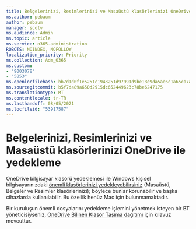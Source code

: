 ```yaml
---
title: Belgelerinizi, Resimlerinizi ve Masaüstü klasörlerinizi OneDrive ile yedekleme
ms.author: pebaum
author: pebaum
manager: scotv
ms.audience: Admin
ms.topic: article
ms.service: o365-administration
ROBOTS: NOINDEX, NOFOLLOW
localization_priority: Priority
ms.collection: Adm_O365
ms.custom:
- "9003078"
- "5853"
ms.openlocfilehash: bb7d1d0f1e5251c1943251d97991d9be18e9da5ae6c1a65ca7aa5eb32ba7dece
ms.sourcegitcommit: b5f7da89a650d2915dc652449623c78be6247175
ms.translationtype: MT
ms.contentlocale: tr-TR
ms.lasthandoff: 08/05/2021
ms.locfileid: "53917587"
---
```

# <a name="back-up-your-documents-pictures-and-desktop-folders-with-onedrive"></a>Belgelerinizi, Resimlerinizi ve Masaüstü klasörlerinizi OneDrive ile yedekleme

OneDrive bilgisayar klasörü yedeklemesi ile Windows kişisel bilgisayarınızdaki [önemli klasörlerinizi yedekleyebilirsiniz](https://support.office.com/article/d61a7930-a6fb-4b95-b28a-6552e77c3057) (Masaüstü, Belgeler ve Resimler klasörlerinizi); böylece bunlar korunabilir ve başka cihazlarda kullanılabilir. Bu özellik henüz Mac için bulunmamaktadır.  

Bir kuruluşun önemli dosyalarını yedekleme işlemini yönetmek isteyen bir BT yöneticisiyseniz, [OneDrive Bilinen Klasör Taşıma dağıtımı](https://docs.microsoft.com/onedrive/redirect-known-folders) için kılavuz mevcuttur.
